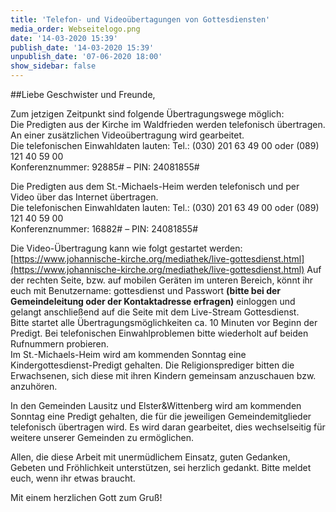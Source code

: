 ```yaml
---
title: 'Telefon- und Videoübertagungen von Gottesdiensten'
media_order: Webseitelogo.png
date: '14-03-2020 15:39'
publish_date: '14-03-2020 15:39'
unpublish_date: '07-06-2020 18:00'
show_sidebar: false
---
```


##Liebe Geschwister und Freunde,   
   
Zum jetzigen Zeitpunkt sind folgende Übertragungswege möglich:   
Die Predigten aus der Kirche im Waldfrieden werden telefonisch übertragen. An einer zusätzlichen Videoübertragung wird gearbeitet.   
Die telefonischen Einwahldaten lauten: Tel.: (030) 201 63 49 00 oder (089) 121 40 59 00   
Konferenznummer: 92885# – PIN: 24081855#   
   
Die Predigten aus dem St.-Michaels-Heim werden telefonisch und per Video über das Internet übertragen.   
Die telefonischen Einwahldaten lauten: Tel.: (030) 201 63 49 00 oder (089) 121 40 59 00   
Konferenznummer: 16882# – PIN: 24081855#   
   
Die Video-Übertragung kann wie folgt gestartet werden: [https://www.johannische-kirche.org/mediathek/live-gottesdienst.html](https://www.johannische-kirche.org/mediathek/live-gottesdienst.html)
Auf der rechten Seite, bzw. auf mobilen Geräten im unteren Bereich, könnt ihr euch mit Benutzername: gottesdienst und Passwort **(bitte bei der Gemeindeleitung oder der Kontaktadresse erfragen)** einloggen und gelangt anschließend auf die Seite mit dem Live-Stream Gottesdienst.   
Bitte startet alle Übertragungsmöglichkeiten ca. 10 Minuten vor Beginn der Predigt. Bei telefonischen Einwahlproblemen bitte wiederholt auf beiden Rufnummern probieren.   
Im St.-Michaels-Heim wird am kommenden Sonntag eine Kindergottesdienst-Predigt gehalten. Die Religionsprediger bitten die Erwachsenen, sich diese mit ihren Kindern gemeinsam anzuschauen bzw. anzuhören.   
   
In den Gemeinden Lausitz und Elster&Wittenberg wird am kommenden Sonntag eine Predigt gehalten, die für die jeweiligen Gemeindemitglieder telefonisch übertragen wird. Es wird daran gearbeitet, dies wechselseitig für weitere unserer Gemeinden zu ermöglichen.   
   
Allen, die diese Arbeit mit unermüdlichem Einsatz, guten Gedanken, Gebeten und Fröhlichkeit unterstützen, sei herzlich gedankt.
Bitte meldet euch, wenn ihr etwas braucht.   
   
Mit einem herzlichen Gott zum Gruß!